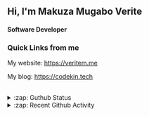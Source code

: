 
## Hi, I'm Makuza Mugabo Verite

<h4>Software Developer</h4>


### Quick Links from me

My website: https://veritem.me

My blog: https://codekin.tech


<br/>

<details>
  <summary>:zap: Guthub Status</summary>
 <p>
  <p align="center"><img width="100%" src="https://github-readme-stats.vercel.app/api?username=makuzaverite&count_private=true&show_icons=true&include_all_commits=true&show_icons=true&theme=tokyonight" /></p>
  </p>
</details>

<details>
  <summary>:zap: Recent Github Activity</summary>

<!--START_SECTION:activity-->
1. 🎉 Merged PR [#83](https://github.com/PatrickNiyogitare28/customify/pull/83) in [PatrickNiyogitare28/customify](https://github.com/PatrickNiyogitare28/customify)
2. 💪 Opened PR [#83](https://github.com/PatrickNiyogitare28/customify/pull/83) in [PatrickNiyogitare28/customify](https://github.com/PatrickNiyogitare28/customify)
3. 🎉 Merged PR [#82](https://github.com/PatrickNiyogitare28/customify/pull/82) in [PatrickNiyogitare28/customify](https://github.com/PatrickNiyogitare28/customify)
4. 🎉 Merged PR [#81](https://github.com/PatrickNiyogitare28/customify/pull/81) in [PatrickNiyogitare28/customify](https://github.com/PatrickNiyogitare28/customify)
5. 💪 Opened PR [#81](https://github.com/PatrickNiyogitare28/customify/pull/81) in [PatrickNiyogitare28/customify](https://github.com/PatrickNiyogitare28/customify)
<!--END_SECTION:activity-->
</details>




<!--
<h5 align="center"><em>Find me here on the internet</em></h5>
<p align="center"> 
  <a href="https://github.com/makuzaverite?tab=followers">
    <img src="https://img.shields.io/github/followers/makuzaverite?label=Followers&logo=GitHub&style=for-the-badge" alt="GitHub badge" />
  </a>
   <a href="http://twitter.com/makuza_mugabo_v">
    <img src="https://img.shields.io/twitter/follow/makuza_mugabo_v?label=Twitter&logo=twitter&style=for-the-badge" />
  </a>
 <a href="https://www.linkedin.com/in/makuza-mugabo-verite-99369a184/" target="_blank">
  <img src="https://img.shields.io/badge/LinkedIn-%230077B5.svg?&style=for-the-badge&logo=LinkedIn&logoColor=white" alt="LinkedIn">
</a>
<a href="https://dev.to/mugaboverite" target="_blank">
   <img src="https://img.shields.io/badge/DEV-%230A0A0A.svg?&style=for-the-badge&logo=DEV.to&logoColor=white" alt="DEV.to">
</a>
<a href="https://codepen.io/makuza-mugabo-verite" target="_blank">
   <img src="https://img.shields.io/badge/Codepen-%230A0A0A.svg?&style=for-the-badge&logo=Codepen&logoColor=white" alt="Codepen">
</a>
</p>
-->
